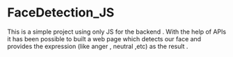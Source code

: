 # FaceDetection_JS
This is a simple project using only JS for the backend . With the help of APIs it has been possible to built a web page which detects our face and provides the expression (like anger , neutral ,etc) as the result . 
